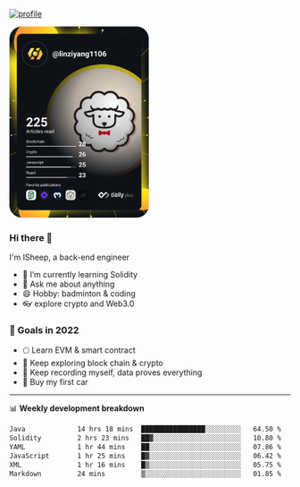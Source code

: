 [![profile](http://img.codelin.xyz/hello-im-isheep.svg)](https://www.calligrapher.ai/)

<a href="https://app.daily.dev/linziyang1106"><img src="/devcard.png" width="250" alt="ISheep's Dev Card"/></a>

### Hi there 🐏

I'm ISheep, a back-end engineer

- 🔭 I’m currently learning Solidity
- 💬 Ask me about anything
- 😄 Hobby: badminton & coding
- 👓 explore crypto and Web3.0

### 🚀 Goals in 2022
+ 🌕 Learn EVM & smart contract
+ 🤔 Keep exploring block chain & crypto
+ 🐏 Keep recording myself, data proves everything
+ 🚗 Buy my first car

-------

📊 **Weekly development breakdown**
<!--START_SECTION:waka-->

```text
Java             14 hrs 18 mins  ████████████████░░░░░░░░░   64.50 %
Solidity         2 hrs 23 mins   ██▓░░░░░░░░░░░░░░░░░░░░░░   10.80 %
YAML             1 hr 44 mins    ██░░░░░░░░░░░░░░░░░░░░░░░   07.86 %
JavaScript       1 hr 25 mins    █▓░░░░░░░░░░░░░░░░░░░░░░░   06.42 %
XML              1 hr 16 mins    █▒░░░░░░░░░░░░░░░░░░░░░░░   05.75 %
Markdown         24 mins         ▒░░░░░░░░░░░░░░░░░░░░░░░░   01.85 %
```

<!--END_SECTION:waka-->
